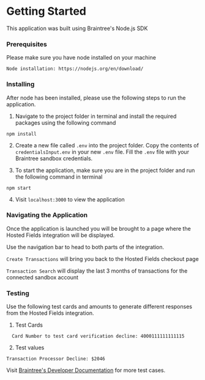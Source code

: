 # Getting Started

This application was built using Braintree's Node.js SDK

### Prerequisites

Please make sure you have node installed on your machine

```
Node installation: https://nodejs.org/en/download/
```

### Installing
After node has been installed, please use the following steps to run the application.

1. Navigate to the project folder in terminal and install the required packages using the following command

```
npm install
```

2. Create a new file called `.env` into the project folder. Copy the contents of `credentialsInput.env` in your new `.env` file. Fill the `.env` file with your Braintree sandbox credentials.

3. To start the application, make sure you are in the project folder and run the following command in terminal

```
npm start
```
4. Visit `localhost:3000` to view the application

### Navigating the Application

Once the application is launched you will be brought to a page where the Hosted Fields integration will be displayed.

Use the navigation bar to head to both parts of the integration.

`Create Transactions` will bring you back to the Hosted Fields checkout page

`Transaction Search` will display the last 3 months of transactions for the connected sandbox account

### Testing

Use the following test cards and amounts to generate different responses from the Hosted Fields integration.

1. Test Cards

```Valid Card Number: 4111111111111111
  Card Number to test card verification decline: 4000111111111115
```
2. Test values
```
Transaction Processor Decline: $2046
```

Visit [Braintree's Developer Documentation](https://developers.braintreepayments.com/reference/general/testing/node) for more test cases.
